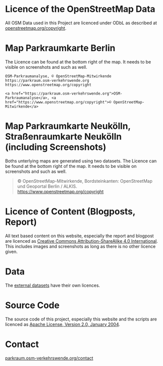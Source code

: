 # Licence of the OpenStreetMap Data

All OSM Data used in this Project are licenced under ODbL as described at [openstreetmap.org/copyright](https://www.openstreetmap.org/copyright).

# Map Parkraumkarte Berlin

The Licence can be found at the bottom right of the map. It needs to be visible on screenshots and such as well.

    OSM-Parkraumanalyse, © OpenStreetMap-Mitwirkende
    https://parkraum.osm-verkehrswende.org
    https://www.openstreetmap.org/copyright

```
<a href="https://parkraum.osm-verkehrswende.org">OSM-Parkraumanalyse</a>, <a href="https://www.openstreetmap.org/copyright">© OpenStreetMap-Mitwirkende</a>
```

# Map Parkraumkarte Neukölln, Straßenraumkarte Neukölln (including Screenshots)

Boths unterlying maps are generated using two datasets. The Licence can be found at the bottom right of the map. It needs to be visible on screenshots and such as well.

> © OpenStreetMap-Mitwirkende, Bordsteinkanten: OpenStreetMap und Geoportal Berlin / ALKIS.
> https://www.openstreetmap.org/copyright

# Licence of Content (Blogposts, Report)

All text based content on this website, especially the report and blogpost are licenced as [Creative Commons Attribution-ShareAlike 4.0 International](http://creativecommons.org/licenses/by-sa/4.0/). This includes images and screenshots as long as there is no other licence given.

# Data

The [external datasets](https://github.com/osmberlin/parkraum.osm-verkehrswende.org/tree/main/public/project-prototype-neukoelln/data) have their own licences.

# Source Code

The source code of this project, especially this website and the scripts are licenced as [Apache License, Version 2.0, January 2004](https://www.apache.org/licenses/LICENSE-2.0).

# Contact

[parkraum.osm-verkehrswende.org/contact](https://parkraum.osm-verkehrswende.org/contact)
